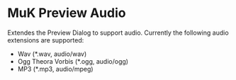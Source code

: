 # MuK Preview Audio

Extendes the Preview Dialog to support audio. Currently the following audio extensions are supported:

* Wav (*.wav, audio/wav)
* Ogg Theora Vorbis (*.ogg, audio/ogg)
* MP3 (*.mp3, audio/mpeg)